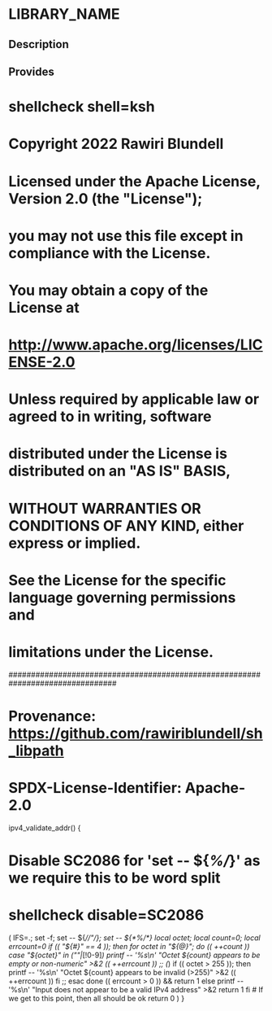 # LIBRARY_NAME

## Description

## Provides
# shellcheck shell=ksh

# Copyright 2022 Rawiri Blundell
#
# Licensed under the Apache License, Version 2.0 (the "License");
# you may not use this file except in compliance with the License.
# You may obtain a copy of the License at
#
#     http://www.apache.org/licenses/LICENSE-2.0
#
# Unless required by applicable law or agreed to in writing, software
# distributed under the License is distributed on an "AS IS" BASIS,
# WITHOUT WARRANTIES OR CONDITIONS OF ANY KIND, either express or implied.
# See the License for the specific language governing permissions and
# limitations under the License.
################################################################################
# Provenance: https://github.com/rawiriblundell/sh_libpath
# SPDX-License-Identifier: Apache-2.0

ipv4_validate_addr() {
  # Disable SC2086 for 'set -- ${*%/*}' as we require this to be word split
  # shellcheck disable=SC2086
  (
    IFS=.; set -f; set -- ${*//\"/}; set -- ${*%/*}
    local octet; local count=0; local errcount=0
    if (( "${#}" == 4 )); then
      for octet in "${@}"; do
        (( ++count ))
        case "${octet}" in
          (""|*[!0-9]*)
            printf -- '%s\n' "Octet ${count} appears to be empty or non-numeric" >&2
            (( ++errcount ))
          ;;
          (*)
            if (( octet > 255 )); then
              printf -- '%s\n' "Octet ${count} appears to be invalid (>255)" >&2
              (( ++errcount ))
            fi
          ;;
        esac
      done
      (( errcount > 0 )) && return 1
    else
      printf -- '%s\n' "Input does not appear to be a valid IPv4 address" >&2
      return 1
    fi
    # If we get to this point, then all should be ok
    return 0
  )
}
